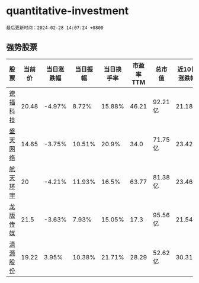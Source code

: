 # quantitative-investment

`最后更新时间：2024-02-28 14:07:24 +0800`

## 强势股票

|股票|当前价|当日涨跌幅|当日振幅|当日换手率|市盈率TTM|总市值|近10日涨跌幅|
|----|----|----|----|----|----|----|----|
|[德福科技](https://xueqiu.com/S/SZ301511)|20.48|-4.97%|8.72%|15.88%|46.21|92.21亿|21.18%|
|[盛天网络](https://xueqiu.com/S/SZ300494)|14.65|-3.75%|10.51%|20.9%|34.0|71.75亿|23.42%|
|[航天环宇](https://xueqiu.com/S/SH688523)|20|-4.21%|11.93%|16.5%|63.77|81.38亿|23.46%|
|[龙版传媒](https://xueqiu.com/S/SH605577)|21.5|-3.63%|7.93%|15.05%|17.3|95.56亿|21.54%|
|[清源股份](https://xueqiu.com/S/SH603628)|19.22|3.95%|10.38%|21.71%|28.29|52.62亿|30.31%|
